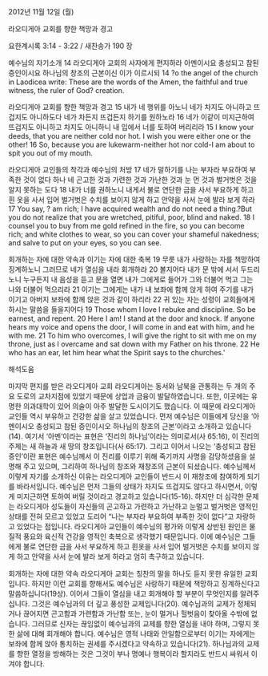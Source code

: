 2012년 11월 12일 (월)

라오디게아 교회를 향한 책망과 경고



요한계시록 3:14 - 3:22 / 새찬송가 190 장


예수님의 자기소개 
14 라오디게아 교회의 사자에게 편지하라 아멘이시요 충성되고 참된 증인이시요 하나님의 창조의 근본이신 이가 이르시되
14 ?o the angel of the church in Laodicea write: These are the words of the Amen, the faithful and true witness, the ruler of God? creation.

라오디게아 교회를 향한 책망과 경고
15 내가 네 행위를 아노니 네가 차지도 아니하고 뜨겁지도 아니하도다 네가 차든지 뜨겁든지 하기를 원하노라 16 네가 이같이 미지근하여 뜨겁지도 아니하고 차지도 아니하니 내 입에서 너를 토하여 버리리라
15 I know your deeds, that you are neither cold nor hot. I wish you were either one or the other! 16 So, because you are lukewarm-neither hot nor cold-I am about to spit you out of my mouth.

라오디게아 교인들의 착각과 예수님의 처방
17 네가 말하기를 나는 부자라 부요하여 부족한 것이 없다 하나 네 곤고한 것과 가련한 것과 가난한 것과 눈 먼 것과 벌거벗은 것을 알지 못하는 도다 18 내가 너를 권하노니 내게서 불로 연단한 금을 사서 부요하게 하고 흰 옷을 사서 입어 벌거벗은 수치를 보이지 않게 하고 안약을 사서 눈에 발라 보게 하라
17 You say, ? am rich; I have acquired wealth and do not need a thing.?But you do not realize that you are wretched, pitiful, poor, blind and naked. 18 I counsel you to buy from me gold refined in the fire, so you can become rich; and white clothes to wear, so you can cover your shameful nakedness; and salve to put on your eyes, so you can see.

회개하는 자에 대한 약속과 이기는 자에 대한 축복 
19 무릇 내가 사랑하는 자를 책망하여 징계하노니 그러므로 네가 열심을 내라 회개하라 20 볼지어다 내가 문 밖에 서서 두드리노니 누구든지 내 음성을 듣고 문을 열면 내가 그에게로 들어가 그와 더불어 먹고 그는 나와 더불어 먹으리라 21 이기는 그에게는 내가 내 보좌에 함께 앉게 하여 주기를 내가 이기고 아버지 보좌에 함께 앉은 것과 같이 하리라 22 귀 있는 자는 성령이 교회들에게 하시는 말씀을 들을지어다
19 Those whom I love I rebuke and discipline. So be earnest, and repent. 20 Here I am! I stand at the door and knock. If anyone hears my voice and opens the door, I will come in and eat with him, and he with me. 21 To him who overcomes, I will give the right to sit with me on my throne, just as I overcame and sat down with my Father on his throne. 22 He who has an ear, let him hear what the Spirit says to the churches.'

해석도움





마지막 편지를 받은 라오디게아 교회
라오디게아는 동서와 남북을 관통하는 두 개의 주요 도로의 교차지점에 있었기 때문에 상업과 금융이 발달하였습니다. 또한, 이곳에는 유명한 의과대학이 있어 의술이 아주 발달한 도시이기도 했습니다. 이 때문에 라오디게아 교인들 역시 부유하고 건강한 삶을 살고 있었습니다. 먼저 예수님은 이들에게 당신을 ‘아멘이시오 충성되고 참된 증인이시오 하나님의 창조의 근본’이라고 소개하고 있습니다(14). 여기서 ‘아멘’이라는 표현은 ‘진리의 하나님’이라는 의미로서(사 65:16), 이 진리의 주제는 새 하늘과 새 땅의 창조입니다(사 65:17). 그리고 이어서 나오는 ‘충성되고 참된 증인’이란 표현은 예수님께서 이 진리를 이루기 위해 죽기까지 사명을 감당하셨음을 설명해 주고 있으며, 그리하여 하나님의 창조와 재창조의 근본이 되셨습니다. 예수님께서 이렇게 자기를 소개하신 이유는 라오디게아 교인들이 반드시 이 재창조에 참여하게 되기를 바라서입니다. 예수님은 먼저 그들의 상태가 차지도 뜨겁지도 않다고 하시면서, 이렇게 미지근하면 토하여 버릴 것이라고 경고하고 있습니다(15-16). 하지만 더 심각한 문제는 라오디게아 성도들이 자신들의 곤고하고 가련하고 가난하고 눈멀고 벌거벗은 영적인 상태를 전혀 모르고 있었고 도리어 “나는 부자라 부요하여 부족한 것이 없다”고 자랑하고 있었다는 점입니다. 라오디게아 교인들이 예수님의 평가와 이렇게 상반된 원인은 물질적 풍요와 육신적 건강을 영적인 축복으로 생각했기 때문입니다. 이에 예수님은 그들에게 불로 연단한 금을 사서 부요하게 하고 흰옷을 사서 입어 벌거벗은 수치를 보이지 않게 하고 안약을 사서 눈에 발라 보게 하라고 엄히 촉구하고 있습니다. 

회개하는 자에 대한 약속
라오디게아 교회는 칭찬의 말을 하나도 듣지 못한 유일한 교회입니다. 하지만 이런 교회를 향해서도 예수님은 사랑하기 때문에 책망하고 징계하신다고 말씀하십니다(19상). 이어서 그들이 열심을 내고 회개해야 할 부분이 무엇인지를 알려주십니다. 그것은 예수님과의 더 깊고 풍성한 교제입니다(20). 예수님과의 교제가 정체되거나 끊어지면 곤고함과 가련함과 가난함 또는, 눈이 멀거나 헐벗음이 찾아올 수밖에 없습니다. 그러므로 신자는 끊임없이 예수님과의 교제를 향한 열심을 내야 하며, 그렇지 못한 삶에 대해 회개해야 합니다. 예수님은 영적 나태와 안일함으로부터 이기는 자에게는 보좌에 함께 앉아 통치하는 권세를 주시겠다고 약속하고 있습니다(21). 하나님과의 교제를 향한 열정을 방해하는 것은 그것이 부나 명예나 행복이라 할지라도 반드시 싸워서 이겨야 합니다.